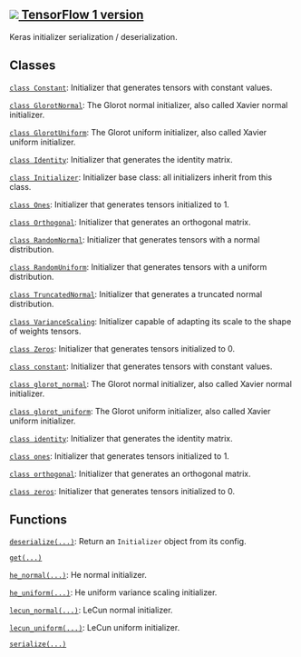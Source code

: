 [ ![](https://tensorflow.google.cn/images/tf_logo_32px.png) TensorFlow 1
version](/versions/r1.15/api_docs/python/tf/initializers)  
---  
  
Keras initializer serialization / deserialization.

## Classes

[`class
Constant`](https://tensorflow.google.cn/api_docs/python/tf/constant_initializer):
Initializer that generates tensors with constant values.

[`class
GlorotNormal`](https://tensorflow.google.cn/api_docs/python/tf/keras/initializers/GlorotNormal):
The Glorot normal initializer, also called Xavier normal initializer.

[`class
GlorotUniform`](https://tensorflow.google.cn/api_docs/python/tf/keras/initializers/GlorotUniform):
The Glorot uniform initializer, also called Xavier uniform initializer.

[`class
Identity`](https://tensorflow.google.cn/api_docs/python/tf/keras/initializers/Identity):
Initializer that generates the identity matrix.

[`class
Initializer`](https://tensorflow.google.cn/api_docs/python/tf/keras/initializers/Initializer):
Initializer base class: all initializers inherit from this class.

[`class
Ones`](https://tensorflow.google.cn/api_docs/python/tf/ones_initializer):
Initializer that generates tensors initialized to 1.

[`class
Orthogonal`](https://tensorflow.google.cn/api_docs/python/tf/keras/initializers/Orthogonal):
Initializer that generates an orthogonal matrix.

[`class
RandomNormal`](https://tensorflow.google.cn/api_docs/python/tf/random_normal_initializer):
Initializer that generates tensors with a normal distribution.

[`class
RandomUniform`](https://tensorflow.google.cn/api_docs/python/tf/random_uniform_initializer):
Initializer that generates tensors with a uniform distribution.

[`class
TruncatedNormal`](https://tensorflow.google.cn/api_docs/python/tf/keras/initializers/TruncatedNormal):
Initializer that generates a truncated normal distribution.

[`class
VarianceScaling`](https://tensorflow.google.cn/api_docs/python/tf/keras/initializers/VarianceScaling):
Initializer capable of adapting its scale to the shape of weights tensors.

[`class
Zeros`](https://tensorflow.google.cn/api_docs/python/tf/zeros_initializer):
Initializer that generates tensors initialized to 0.

[`class
constant`](https://tensorflow.google.cn/api_docs/python/tf/constant_initializer):
Initializer that generates tensors with constant values.

[`class
glorot_normal`](https://tensorflow.google.cn/api_docs/python/tf/keras/initializers/GlorotNormal):
The Glorot normal initializer, also called Xavier normal initializer.

[`class
glorot_uniform`](https://tensorflow.google.cn/api_docs/python/tf/keras/initializers/GlorotUniform):
The Glorot uniform initializer, also called Xavier uniform initializer.

[`class
identity`](https://tensorflow.google.cn/api_docs/python/tf/keras/initializers/Identity):
Initializer that generates the identity matrix.

[`class
ones`](https://tensorflow.google.cn/api_docs/python/tf/ones_initializer):
Initializer that generates tensors initialized to 1.

[`class
orthogonal`](https://tensorflow.google.cn/api_docs/python/tf/keras/initializers/Orthogonal):
Initializer that generates an orthogonal matrix.

[`class
zeros`](https://tensorflow.google.cn/api_docs/python/tf/zeros_initializer):
Initializer that generates tensors initialized to 0.

## Functions

[`deserialize(...)`](https://tensorflow.google.cn/api_docs/python/tf/keras/initializers/deserialize):
Return an `Initializer` object from its config.

[`get(...)`](https://tensorflow.google.cn/api_docs/python/tf/keras/initializers/get)

[`he_normal(...)`](https://tensorflow.google.cn/api_docs/python/tf/keras/initializers/he_normal):
He normal initializer.

[`he_uniform(...)`](https://tensorflow.google.cn/api_docs/python/tf/keras/initializers/he_uniform):
He uniform variance scaling initializer.

[`lecun_normal(...)`](https://tensorflow.google.cn/api_docs/python/tf/keras/initializers/lecun_normal):
LeCun normal initializer.

[`lecun_uniform(...)`](https://tensorflow.google.cn/api_docs/python/tf/keras/initializers/lecun_uniform):
LeCun uniform initializer.

[`serialize(...)`](https://tensorflow.google.cn/api_docs/python/tf/keras/initializers/serialize)

